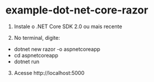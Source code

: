 # example-dot-net-core-razor

1. Instale o .NET Core SDK 2.0 ou mais recente

2. No terminal, digite:
- dotnet new razor -o aspnetcoreapp
- cd aspnetcoreapp
- dotnet run

3. Acesse http://localhost:5000
